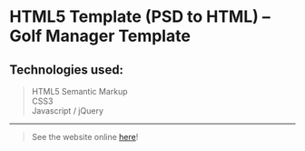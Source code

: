 
# HTML5 Template (PSD to HTML) – Golf Manager Template

## Technologies used:

> HTML5 Semantic Markup <br />
> CSS3 <br />
> Javascript / jQuery

<hr />

> See the website online [here](http://cdn.iurianu.rocks/golf-manager)!
